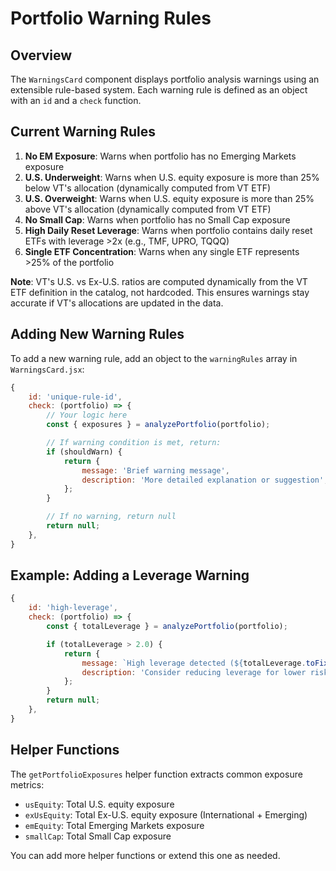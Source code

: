 # Portfolio Warning Rules

## Overview

The `WarningsCard` component displays portfolio analysis warnings using an extensible rule-based system. Each warning rule is defined as an object with an `id` and a `check` function.

## Current Warning Rules

1. **No EM Exposure**: Warns when portfolio has no Emerging Markets exposure
2. **U.S. Underweight**: Warns when U.S. equity exposure is more than 25% below VT's allocation (dynamically computed from VT ETF)
3. **U.S. Overweight**: Warns when U.S. equity exposure is more than 25% above VT's allocation (dynamically computed from VT ETF)
4. **No Small Cap**: Warns when portfolio has no Small Cap exposure
5. **High Daily Reset Leverage**: Warns when portfolio contains daily reset ETFs with leverage >2x (e.g., TMF, UPRO, TQQQ)
6. **Single ETF Concentration**: Warns when any single ETF represents >25% of the portfolio

**Note**: VT's U.S. vs Ex-U.S. ratios are computed dynamically from the VT ETF definition in the catalog, not hardcoded. This ensures warnings stay accurate if VT's allocations are updated in the data.

## Adding New Warning Rules

To add a new warning rule, add an object to the `warningRules` array in `WarningsCard.jsx`:

```javascript
{
    id: 'unique-rule-id',
    check: (portfolio) => {
        // Your logic here
        const { exposures } = analyzePortfolio(portfolio);

        // If warning condition is met, return:
        if (shouldWarn) {
            return {
                message: 'Brief warning message',
                description: 'More detailed explanation or suggestion',
            };
        }

        // If no warning, return null
        return null;
    },
}
```

## Example: Adding a Leverage Warning

```javascript
{
    id: 'high-leverage',
    check: (portfolio) => {
        const { totalLeverage } = analyzePortfolio(portfolio);

        if (totalLeverage > 2.0) {
            return {
                message: `High leverage detected (${totalLeverage.toFixed(1)}x)`,
                description: 'Consider reducing leverage for lower risk',
            };
        }
        return null;
    },
}
```

## Helper Functions

The `getPortfolioExposures` helper function extracts common exposure metrics:

- `usEquity`: Total U.S. equity exposure
- `exUsEquity`: Total Ex-U.S. equity exposure (International + Emerging)
- `emEquity`: Total Emerging Markets exposure
- `smallCap`: Total Small Cap exposure

You can add more helper functions or extend this one as needed.
